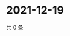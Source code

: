 # 2021-12-19

共 0 条

<!-- BEGIN WEIBO -->
<!-- 最后更新时间 Sun Dec 19 2021 12:15:13 GMT+0800 (China Standard Time) -->

<!-- END WEIBO -->
